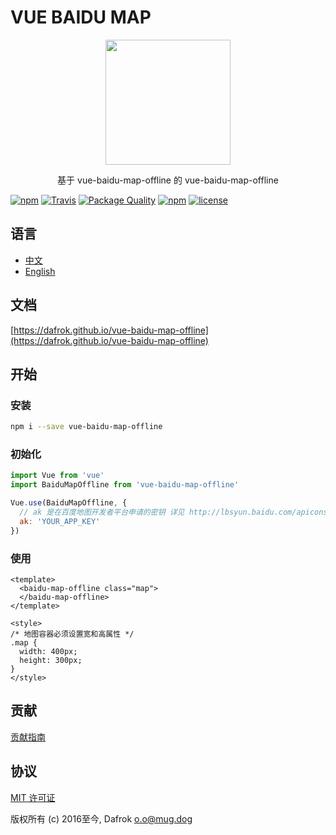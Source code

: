 # VUE BAIDU MAP

<p align="center">
  <img src="https://dafrok.github.io/vue-baidu-map-offline/favicon.png" width="200px">
</p>
<p align="center">基于 vue-baidu-map-offline 的 vue-baidu-map-offline</p>

[![npm](https://img.shields.io/npm/v/vue-baidu-map-offline.svg)]()
[![Travis](https://img.shields.io/travis/Dafrok/vue-baidu-map-offline.svg)]()
[![Package Quality](http://npm.packagequality.com/shield/vue-baidu-map-offline.svg)](http://packagequality.com/#?package=vue-baidu-map-offline)
[![npm](https://img.shields.io/npm/dm/vue-baidu-map-offline.svg)]()
[![license](https://img.shields.io/github/license/dafrok/vue-baidu-map-offline.svg)]()

## 语言

- [中文](https://github.com/Dafrok/vue-baidu-map-offline/blob/master/README.zh.md)
- [English](https://github.com/Dafrok/vue-baidu-map-offline/blob/master/README.md)

## 文档

[https://dafrok.github.io/vue-baidu-map-offline](https://dafrok.github.io/vue-baidu-map-offline)

## 开始

### 安装

```bash
npm i --save vue-baidu-map-offline
```

### 初始化

```javascript
import Vue from 'vue'
import BaiduMapOffline from 'vue-baidu-map-offline'

Vue.use(BaiduMapOffline, {
  // ak 是在百度地图开发者平台申请的密钥 详见 http://lbsyun.baidu.com/apiconsole/key */
  ak: 'YOUR_APP_KEY'
})
```

### 使用
```vue
<template>
  <baidu-map-offline class="map">
  </baidu-map-offline>
</template>

<style>
/* 地图容器必须设置宽和高属性 */
.map {
  width: 400px;
  height: 300px;
}
</style>
```

## 贡献

[贡献指南](https://github.com/Dafrok/vue-baidu-map-offline/blob/master/CONTRIBUTING.md)


## 协议

[MIT 许可证](https://opensource.org/licenses/MIT)

版权所有 (c) 2016至今, Dafrok <o.o@mug.dog>


